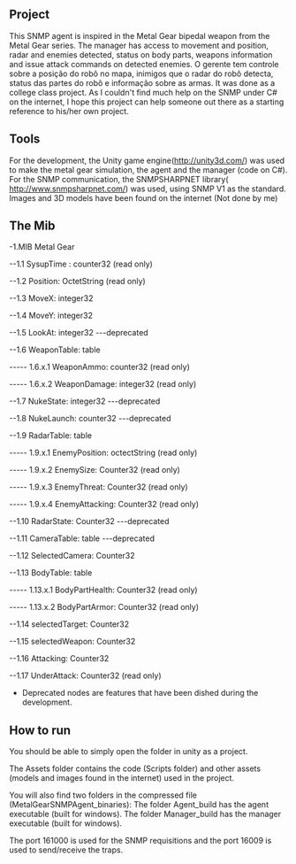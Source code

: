 
##  Project ##
This SNMP agent is inspired in the Metal Gear bipedal weapon from the Metal Gear series. 
The manager has access to  movement and position, radar and enemies detected, status on body parts, weapons information and issue attack commands on detected enemies. O gerente tem controle sobre a posição do robô no mapa, inimigos que o radar do robô detecta, status das partes do robô e informação sobre as armas.
It was done as a college class project. As I couldn't find much help on the SNMP under C# on the internet, I hope this project can help someone out there as a starting reference to his/her own project.

## Tools ##

 For the development, the Unity game engine(http://unity3d.com/) was used to make the metal gear simulation, the agent and the manager (code on C#).
 For the SNMP communication, the SNMPSHARPNET library( http://www.snmpsharpnet.com/) was used, using SNMP V1 as the standard.
 Images and 3D models have been found on the internet (Not done by me)



## The Mib ##
-1.MIB Metal Gear

--1.1 SysupTime : counter32 (read only)

--1.2 Position: OctetString (read only)

--1.3 MoveX: integer32

--1.4 MoveY: integer32

--1.5 LookAt: integer32   ---deprecated


--1.6 WeaponTable: table

----- 1.6.x.1 WeaponAmmo: counter32 (read only)

----- 1.6.x.2 WeaponDamage: integer32 (read only)


--1.7 NukeState: integer32   ---deprecated

--1.8 NukeLaunch: counter32  ---deprecated

--1.9 RadarTable: table

----- 1.9.x.1 EnemyPosition: octectString (read only)

----- 1.9.x.2 EnemySize: Counter32 (read only)

----- 1.9.x.3 EnemyThreat: Counter32 (read only)

----- 1.9.x.4 EnemyAttacking: Counter32 (read only)

--1.10 RadarState: Counter32  ---deprecated

--1.11 CameraTable: table   ---deprecated

--1.12 SelectedCamera: Counter32 

--1.13 BodyTable: table

----- 1.13.x.1 BodyPartHealth: Counter32 (read only)

----- 1.13.x.2 BodyPartArmor: Counter32 (read only)

--1.14 selectedTarget: Counter32

--1.15 selectedWeapon: Counter32

--1.16 Attacking: Counter32

--1.17 UnderAttack: Counter32 (read only)


* Deprecated nodes are features that have been dished during the development.


## How to run ##

You should be able to simply open the folder in unity as a project.

The Assets folder contains the code (Scripts folder) and other assets (models and images found in the internet) used in the project.

You will also find two folders in the compressed file (MetalGearSNMPAgent_binaries):
The folder Agent_build has the agent executable (built for windows).
The folder Manager_build has the manager executable (built for windows).

The port 161000 is used for the SNMP requisitions and the port 16009 is used to send/receive the traps.
